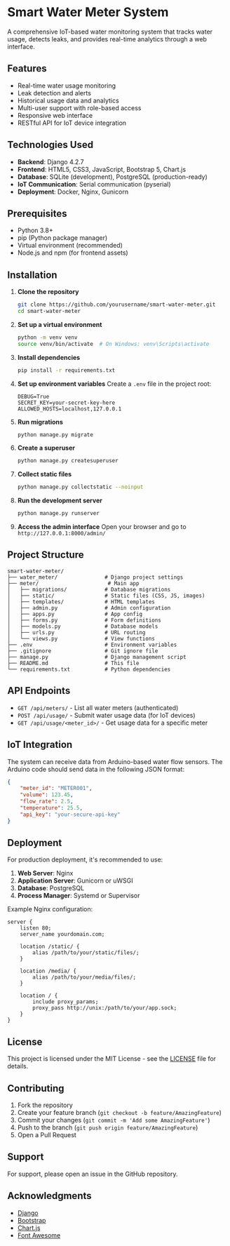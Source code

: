 # Smart Water Meter System

A comprehensive IoT-based water monitoring system that tracks water usage, detects leaks, and provides real-time analytics through a web interface.

## Features

- Real-time water usage monitoring
- Leak detection and alerts
- Historical usage data and analytics
- Multi-user support with role-based access
- Responsive web interface
- RESTful API for IoT device integration

## Technologies Used

- **Backend**: Django 4.2.7
- **Frontend**: HTML5, CSS3, JavaScript, Bootstrap 5, Chart.js
- **Database**: SQLite (development), PostgreSQL (production-ready)
- **IoT Communication**: Serial communication (pyserial)
- **Deployment**: Docker, Nginx, Gunicorn

## Prerequisites

- Python 3.8+
- pip (Python package manager)
- Virtual environment (recommended)
- Node.js and npm (for frontend assets)

## Installation

1. **Clone the repository**
   ```bash
   git clone https://github.com/yourusername/smart-water-meter.git
   cd smart-water-meter
   ```

2. **Set up a virtual environment**
   ```bash
   python -m venv venv
   source venv/bin/activate  # On Windows: venv\Scripts\activate
   ```

3. **Install dependencies**
   ```bash
   pip install -r requirements.txt
   ```

4. **Set up environment variables**
   Create a `.env` file in the project root:
   ```env
   DEBUG=True
   SECRET_KEY=your-secret-key-here
   ALLOWED_HOSTS=localhost,127.0.0.1
   ```

5. **Run migrations**
   ```bash
   python manage.py migrate
   ```

6. **Create a superuser**
   ```bash
   python manage.py createsuperuser
   ```

7. **Collect static files**
   ```bash
   python manage.py collectstatic --noinput
   ```

8. **Run the development server**
   ```bash
   python manage.py runserver
   ```

9. **Access the admin interface**
   Open your browser and go to `http://127.0.0.1:8000/admin/`

## Project Structure

```
smart-water-meter/
├── water_meter/               # Django project settings
├── meter/                      # Main app
│   ├── migrations/            # Database migrations
│   ├── static/                # Static files (CSS, JS, images)
│   ├── templates/             # HTML templates
│   ├── admin.py               # Admin configuration
│   ├── apps.py                # App config
│   ├── forms.py               # Form definitions
│   ├── models.py              # Database models
│   ├── urls.py                # URL routing
│   └── views.py               # View functions
├── .env                       # Environment variables
├── .gitignore                 # Git ignore file
├── manage.py                  # Django management script
├── README.md                  # This file
└── requirements.txt           # Python dependencies
```

## API Endpoints

- `GET /api/meters/` - List all water meters (authenticated)
- `POST /api/usage/` - Submit water usage data (for IoT devices)
- `GET /api/usage/<meter_id>/` - Get usage data for a specific meter

## IoT Integration

The system can receive data from Arduino-based water flow sensors. The Arduino code should send data in the following JSON format:

```json
{
    "meter_id": "METER001",
    "volume": 123.45,
    "flow_rate": 2.5,
    "temperature": 25.5,
    "api_key": "your-secure-api-key"
}
```

## Deployment

For production deployment, it's recommended to use:

1. **Web Server**: Nginx
2. **Application Server**: Gunicorn or uWSGI
3. **Database**: PostgreSQL
4. **Process Manager**: Systemd or Supervisor

Example Nginx configuration:

```nginx
server {
    listen 80;
    server_name yourdomain.com;

    location /static/ {
        alias /path/to/your/static/files/;
    }

    location /media/ {
        alias /path/to/your/media/files/;
    }

    location / {
        include proxy_params;
        proxy_pass http://unix:/path/to/your/app.sock;
    }
}
```

## License

This project is licensed under the MIT License - see the [LICENSE](LICENSE) file for details.

## Contributing

1. Fork the repository
2. Create your feature branch (`git checkout -b feature/AmazingFeature`)
3. Commit your changes (`git commit -m 'Add some AmazingFeature'`)
4. Push to the branch (`git push origin feature/AmazingFeature`)
5. Open a Pull Request

## Support

For support, please open an issue in the GitHub repository.

## Acknowledgments

- [Django](https://www.djangoproject.com/)
- [Bootstrap](https://getbootstrap.com/)
- [Chart.js](https://www.chartjs.org/)
- [Font Awesome](https://fontawesome.com/)
